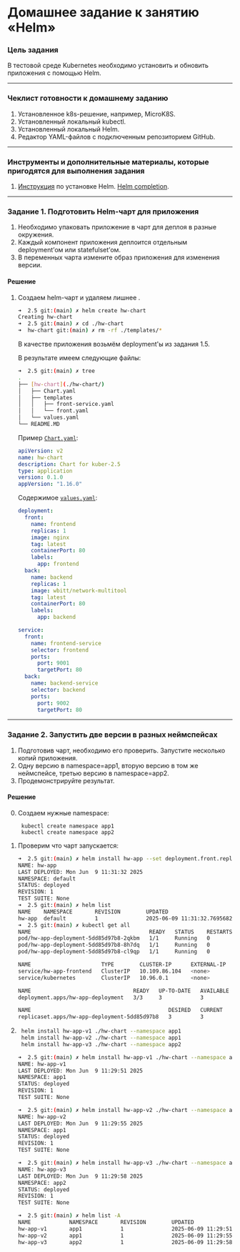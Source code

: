 # Домашнее задание к занятию «Helm»

### Цель задания

В тестовой среде Kubernetes необходимо установить и обновить приложения с помощью Helm.

------

### Чеклист готовности к домашнему заданию

1. Установленное k8s-решение, например, MicroK8S.
2. Установленный локальный kubectl.
3. Установленный локальный Helm.
4. Редактор YAML-файлов с подключенным репозиторием GitHub.

------

### Инструменты и дополнительные материалы, которые пригодятся для выполнения задания

1. [Инструкция](https://helm.sh/docs/intro/install/) по установке Helm. [Helm completion](https://helm.sh/docs/helm/helm_completion/).

------

### Задание 1. Подготовить Helm-чарт для приложения

1. Необходимо упаковать приложение в чарт для деплоя в разные окружения. 
2. Каждый компонент приложения деплоится отдельным deployment’ом или statefulset’ом.
3. В переменных чарта измените образ приложения для изменения версии.

#### Решение

1. Создаем  helm-чарт и удаляем лишнее .

    ``` sh
    ➜  2.5 git:(main) ✗ helm create hw-chart        
    Creating hw-chart
    ➜  2.5 git:(main) ✗ cd ./hw-chart 
    ➜  hw-chart git:(main) ✗ rm -rf ./templates/*
    ```

    В качестве приложения возьмём deployment'ы из задания 1.5.

    В результате имеем следующие файлы:
    ``` sh
    ➜  2.5 git:(main) ✗ tree
    .
    ├── [hw-chart](./hw-chart/)
    │   ├── Chart.yaml
    │   ├── templates
    │   │   ├── front-service.yaml
    │   │   └── front.yaml
    │   └── values.yaml
    └── README.MD
    ```

    Пример [`Chart.yaml`](./hw-chart/Chart.yaml):
    ```yaml
    apiVersion: v2
    name: hw-chart
    description: Chart for kuber-2.5
    type: application
    version: 0.1.0
    appVersion: "1.16.0"
    ```

    Содержимое [`values.yaml`](./hw-chart/values.yaml):
    ``` yaml
    deployment:
      front:
        name: frontend
        replicas: 1
        image: nginx
        tag: latest
        containerPort: 80
        labels:
          app: frontend
      back:
        name: backend
        replicas: 1
        image: wbitt/network-multitool
        tag: latest
        containerPort: 80
        labels:
          app: backend

    service:
      front:
        name: frontend-service
        selector: frontend
        ports:
          port: 9001
          targetPort: 80
      back:
        name: backend-service
        selector: backend
        ports:
          port: 9002
          targetPort: 80
    ```

------
### Задание 2. Запустить две версии в разных неймспейсах

1. Подготовив чарт, необходимо его проверить. Запуститe несколько копий приложения.
2. Одну версию в namespace=app1, вторую версию в том же неймспейсе, третью версию в namespace=app2.
3. Продемонстрируйте результат.

#### Решение

0. Создаем нужные namespace:

        kubectl create namespace app1
        kubectl create namespace app2

1. Проверим что чарт запускается: 
    ``` sh
    ➜  2.5 git:(main) ✗ helm install hw-app --set deployment.front.replicas=3 hw-chart
    NAME: hw-app
    LAST DEPLOYED: Mon Jun  9 11:31:32 2025
    NAMESPACE: default
    STATUS: deployed
    REVISION: 1
    TEST SUITE: None
    ➜  2.5 git:(main) ✗ helm list
    NAME    NAMESPACE       REVISION        UPDATED                                 STATUS          CHART           APP VERSION
    hw-app  default         1               2025-06-09 11:31:32.769568202 +0000 UTC deployed        hw-chart-0.1.0  1.16.0     
    ➜  2.5 git:(main) ✗ kubectl get all
    NAME                                     READY   STATUS    RESTARTS   AGE
    pod/hw-app-deployment-5dd85d97b8-2qkbm   1/1     Running   0          35s
    pod/hw-app-deployment-5dd85d97b8-8h7dq   1/1     Running   0          35s
    pod/hw-app-deployment-5dd85d97b8-cl9qp   1/1     Running   0          35s

    NAME                      TYPE        CLUSTER-IP      EXTERNAL-IP   PORT(S)    AGE
    service/hw-app-frontend   ClusterIP   10.109.86.104   <none>        9001/TCP   35s
    service/kubernetes        ClusterIP   10.96.0.1       <none>        443/TCP    12d

    NAME                                READY   UP-TO-DATE   AVAILABLE   AGE
    deployment.apps/hw-app-deployment   3/3     3            3           35s

    NAME                                           DESIRED   CURRENT   READY   AGE
    replicaset.apps/hw-app-deployment-5dd85d97b8   3         3         3       35s
    ```

2. ``` sh
    helm install hw-app-v1 ./hw-chart --namespace app1
    helm install hw-app-v2 ./hw-chart --namespace app1
    helm install hw-app-v3 ./hw-chart --namespace app2
    ```

    ``` sh
    ➜  2.5 git:(main) ✗ helm install hw-app-v1 ./hw-chart --namespace app1
    NAME: hw-app-v1
    LAST DEPLOYED: Mon Jun  9 11:29:51 2025
    NAMESPACE: app1
    STATUS: deployed
    REVISION: 1
    TEST SUITE: None

    ➜  2.5 git:(main) ✗ helm install hw-app-v2 ./hw-chart --namespace app1
    NAME: hw-app-v2
    LAST DEPLOYED: Mon Jun  9 11:29:55 2025
    NAMESPACE: app1
    STATUS: deployed
    REVISION: 1
    TEST SUITE: None

    ➜  2.5 git:(main) ✗ helm install hw-app-v3 ./hw-chart --namespace app2
    NAME: hw-app-v3
    LAST DEPLOYED: Mon Jun  9 11:29:58 2025
    NAMESPACE: app2
    STATUS: deployed
    REVISION: 1
    TEST SUITE: None

    ➜  2.5 git:(main) ✗ helm list -A
    NAME            NAMESPACE       REVISION        UPDATED                                 STATUS          CHART           APP VERSION
    hw-app-v1       app1            1               2025-06-09 11:29:51.053467859 +0000 UTC deployed        hw-chart-0.1.0  1.16.0     
    hw-app-v2       app1            1               2025-06-09 11:29:55.30700384 +0000 UTC  deployed        hw-chart-0.1.0  1.16.0     
    hw-app-v3       app2            1               2025-06-09 11:29:58.915411829 +0000 UTC deployed        hw-chart-0.1.0  1.16.0 
    ```

